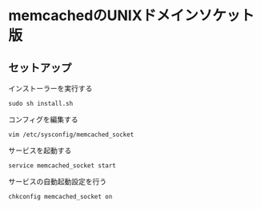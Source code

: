 memcachedのUNIXドメインソケット版
=====

## セットアップ

インストーラーを実行する

	sudo sh install.sh

コンフィグを編集する

	vim /etc/sysconfig/memcached_socket

サービスを起動する

	service memcached_socket start

サービスの自動起動設定を行う

	chkconfig memcached_socket on
